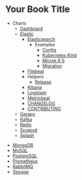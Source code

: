 # Your Book Title

- Charts
  - [Dashboard](charts/dashboard/README.md)
  - [Elastic](charts/elastic/README.md)
    - [Elasticsearch](charts/elastic/elasticsearch/README.md)
      - Examples
        - [Config](charts/elastic/elasticsearch/examples/config/README.md)
        - [Kubernetes Kind](charts/elastic/elasticsearch/examples/kubernetes-kind/README.md)
        - [Microk 8 S](charts/elastic/elasticsearch/examples/microk8s/README.md)
        - [Migration](charts/elastic/elasticsearch/examples/migration/README.md)
    - [Filebeat](charts/elastic/filebeat/README.md)
    - Helpers
      * [Release](charts/elastic/helpers/release.md)
    - [Kibana](charts/elastic/kibana/README.md)
    - [Logstash](charts/elastic/logstash/README.md)
    - [Metricbeat](charts/elastic/metricbeat/README.md)
    * [CHANGELOG](charts/elastic/CHANGELOG.md)
    * [CONTRIBUTING](charts/elastic/CONTRIBUTING.md)
  - [Gerapy](charts/gerapy/README.md)
  - [Kafka](charts/kafka/README.md)
  - [Redis](charts/redis/README.md)
  - [Scrapyd](charts/scrapyd/README.md)
  - [Splash](charts/splash/README.md)
* [MongoDB](MongoDB.md)
* [MySQL](MySQL.md)
* [PostgreSQL](PostgreSQL.md)
* [Prometheus](Prometheus.md)
* [RabbitMQ](RabbitMQ.md)
* [Storage](Storage.md)
